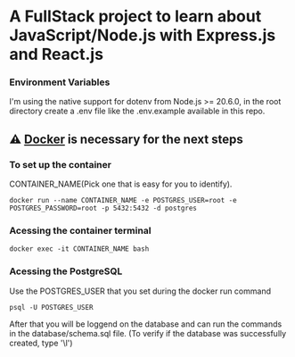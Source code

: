 # A FullStack project to learn about JavaScript/Node.js with Express.js and React.js

### Environment Variables
I'm using the native support for dotenv from Node.js >= 20.6.0,
in the root directory create a .env file like the .env.example available in this repo.

## :warning: [Docker](https://www.docker.com/products/docker-desktop/) is necessary for the next steps
### To set up the container
CONTAINER_NAME(Pick one that is easy for you to identify).
```
docker run --name CONTAINER_NAME -e POSTGRES_USER=root -e POSTGRES_PASSWORD=root -p 5432:5432 -d postgres
```
### Acessing the container terminal
 ```
 docker exec -it CONTAINER_NAME bash
 ```
### Acessing the PostgreSQL
Use the POSTGRES_USER that you set during the docker run command
```
psql -U POSTGRES_USER

```
After that you will be loggend on the database and can run the commands in the database/schema.sql file.
(To verify if the database was successfully created, type '\l')
